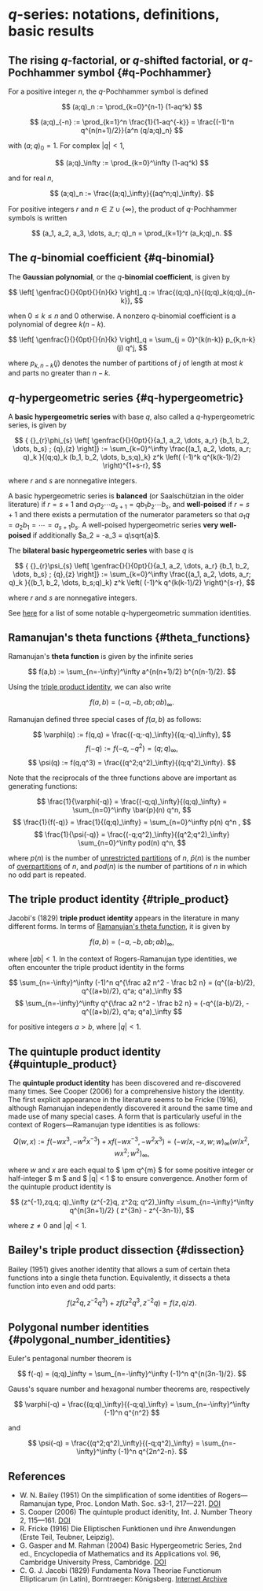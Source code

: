 # $q$-series: notations, definitions, basic results

## The rising $q$-factorial, or $q$-shifted factorial, or $q$-Pochhammer symbol {#q-Pochhammer}

For a positive integer $n$, the $q$-Pochhammer symbol is defined

$$ (a;q)_n := \prod_{k=0}^{n-1} (1-aq^k) $$

$$ (a;q)_{-n} := \prod_{k=1}^n \frac{1}{1-aq^{-k}} = \frac{(-1)^n q^{n(n+1)/2}}{a^n (q/a;q)_n} $$

with $(a;q)_0 = 1$. For complex $\vert q \vert < 1$,

$$ (a;q)_\infty := \prod_{k=0}^\infty (1-aq^k) $$

and for real $n$,

$$ (a;q)_n := \frac{(a;q)_\infty}{(aq^n;q)_\infty}. $$

For positive integers $r$ and $n \in \mathbb{Z} \cup \{\infty\}$,
the product of $q$-Pochhammer symbols is written

$$ (a_1, a_2, a_3, \dots, a_r; q)_n = \prod_{k=1}^r (a_k;q)_n. $$


## The $q$-binomial coefficient {#q-binomial}

The **Gaussian polynomial**, or the $q$-**binomial coefficient**, is given by

$$ \left[ \genfrac{}{}{0pt}{}{n}{k} \right]_q := \frac{(q;q)_n}{(q;q)_k(q;q)_{n-k}}, $$

when $0 \leq k \leq n$ and $0$ otherwise. A nonzero $q$-binomial coefficient is a polynomial of degree $k(n-k)$.

$$ \left[ \genfrac{}{}{0pt}{}{n}{k} \right]_q = \sum_{j = 0}^{k(n-k)} p_{k,n-k}(j) q^j, $$

where $p_{k,n-k}(j)$ denotes the number of partitions of $j$ of length at most $k$ and parts no greater than $n-k$.


## $q$-hypergeometric series {#q-hypergeometric}

A **basic hypergeometric series** with base $q$, also called a $q$-hypergeometric series, is given by

$$ { {}_{r}\phi_{s} \left[ \genfrac{}{}{0pt}{}{a_1, a_2, \dots, a_r} {b_1, b_2, \dots, b_s} ; {q},{z} \right]} := \sum_{k=0}^\infty \frac{(a_1, a_2, \dots, a_r; q)_k }{(q;q)_k (b_1, b_2, \dots, b_s;q)_k} z^k \left( (-1)^k q^{k(k-1)/2} \right)^{1+s-r}, $$

where $r$ and $s$ are nonnegative integers.

A basic hypergeometric series is **balanced** (or Saalschützian in the older literature) if $r=s+1$ and $a_1 a_2 \cdots a_{s+1} = q b_1 b_2\cdots b_s$, and **well-poised** if $r=s+1$ and there exists a permutation of the numerator parameters so that $a_1 q = a_2 b_1 = \cdots = a_{s+1} b_s$. A well-poised hypergeometric series **very well-poised** if additionally $a_2 = -a_3 = q\sqrt{a}$.

The **bilateral basic hypergeometric series** with base $q$ is

$$ { {}_{r}\psi_{s} \left[ \genfrac{}{}{0pt}{}{a_1, a_2, \dots, a_r} {b_1, b_2, \dots, b_s} ; {q},{z} \right]} := \sum_{k=0}^\infty \frac{(a_1, a_2, \dots, a_r; q)_k }{(b_1, b_2, \dots, b_s;q)_k} z^k \left( (-1)^k q^{k(k-1)/2} \right)^{s-r}, $$

where $r$ and $s$ are nonnegative integers.

See [here](fundamental_q-hypergeometric_sums.html) for a list of some notable $q$-hypergeometric summation identities.


## Ramanujan's theta functions {#theta_functions}

Ramanujan's **theta function** is given by the infinite series

$$ f(a,b) := \sum_{n=-\infty}^\infty a^{n(n+1)/2} b^{n(n-1)/2}. $$

Using the [triple product identity](#triple_product), we can also write

$$ f(a,b) = (-a, -b, ab; ab)_\infty. $$

Ramanujan defined three special cases of $f(a,b)$ as follows:

$$ \varphi(q) := f(q,q) = \frac{(-q;-q)_\infty}{(q;-q)_\infty}, $$
$$ f(-q) :=  f(-q, -q^2) = (q;q)_\infty, $$
$$ \psi(q) := f(q,q^3) = \frac{(q^2;q^2)_\infty}{(q;q^2)_\infty}. $$

Note that the reciprocals of the three functions above are important as generating functions:

$$ \frac{1}{\varphi(-q)} = \frac{(-q;q)_\infty}{(q;q)_\infty} = \sum_{n=0}^\infty \bar{p}(n) q^n, $$
$$ \frac{1}{f(-q)} = \frac{1}{(q;q)_\infty} = \sum_{n=0}^\infty p(n) q^n , $$
$$ \frac{1}{\psi(-q)} =  \frac{(-q;q^2)_\infty}{(q^2;q^2)_\infty} \sum_{n=0}^\infty pod(n) q^n, $$

where $p(n)$ is the number of [unrestricted partitions](partitions.html#integer_partitions) of $n$, $\bar{p}(n)$ is the number of [overpartitions](partitions.html#overpartitions) of $n$, and $pod(n)$ is the number of partitions of $n$ in which no odd part is repeated. 


## The triple product identity {#triple_product}

Jacobi's (1829) **triple product identity** appears in the literature in many different forms. In terms of [Ramanujan's theta function](#theta_functions), it is given by

$$ f(a,b) = (-a, -b, ab; ab)_\infty, $$

where $|ab|<1.$ In the context of Rogers-Ramanujan type identities, we often encounter the triple product identity in the forms

$$ \sum_{n=-\infty}^\infty (-1)^n q^{\frac a2 n^2 - \frac b2 n} = (q^{(a-b)/2}, q^{(a+b)/2}, q^a; q^a)_\infty $$
$$ \sum_{n=-\infty}^\infty q^{\frac a2 n^2 - \frac b2 n} = (-q^{(a-b)/2}, -q^{(a+b)/2}, q^a; q^a)_\infty $$

for positive integers $a > b$, where $\vert q \rvert < 1$.


## The quintuple product identity {#quintuple_product}

The **quintuple product identity** has been discovered and re-discovered many times. See Cooper (2006) for a comprehensive history the identity. The first explicit appearance in the literature seems to be Fricke (1916), although Ramanujan independently discovered it around the same time and made use of many special cases. A form that is particularly useful in the context of Rogers—Ramanujan type identities is as follows:

$$ Q(w,x) := f(-wx^3, -w^2 x^{-3}) + x f(-wx^{-3},-w^2 x^3) = (-w/x, -x, w; w)_\infty (w/x^2, wx^2; w^2)_\infty, $$

where $w$ and $x$ are each equal to $ \pm q^{m} $ for some positive integer or half-integer $ m $ and $ |q| < 1 $ to ensure convergence. Another form of the quintuple product identity is

$$ (z^{-1},zq,q; q)_\infty (z^{-2}q, z^2q; q^2)_\infty =\sum_{n=-\infty}^\infty q^{n(3n+1)/2} ( z^{3n} - z^{-3n-1}), $$

where $z\neq 0$ and $|q|<1$.


## Bailey's triple product dissection {#dissection}

Bailey (1951) gives another identity that allows a sum of certain theta functions into a single theta function.  Equivalently, it dissects a theta function into even and odd parts:

$$ f(z^2 q, z^{-2} q^3) + z f(z^2 q^3, z^{-2}q) = f(z, q/z). $$


## Polygonal number identities {#polygonal_number_identities}

Euler's pentagonal number theorem is

$$ f(-q) = (q;q)_\infty = \sum_{n=-\infty}^\infty (-1)^n q^{n(3n-1)/2}. $$

Gauss's square number and hexagonal number theorems are, respectively

$$ \varphi(-q) = \frac{(q;q)_\infty}{(-q;q)_\infty} = \sum_{n=-\infty}^\infty (-1)^n q^{n^2} $$

and

$$ \psi(-q) = \frac{(q^2;q^2)_\infty}{(-q;q^2)_\infty} = \sum_{n=-\infty}^\infty (-1)^n q^{2n^2-n}. $$


## References

- W. N. Bailey (1951) On the simplification of some identities of Rogers—Ramanujan type, Proc. London Math. Soc. s3-1, 217—221. [DOI](https://doi.org/10.1017/CBO9780511526251) 
- S. Cooper (2006) The quintuple product idenitity, Int. J. Number Theory 2, 115—161. [DOI](https://doi.org/10.1142/S1793042106000401)
- R. Fricke (1916) Die Elliptischen Funktionen und ihre Anwendungen (Erste Teil, Teubner, Leipzig).
- G. Gasper and M. Rahman (2004) Basic Hypergeometric Series, 2nd ed., Encyclopedia of Mathematics and its Applications vol. 96, Cambridge University Press, Cambridge. [DOI](https://doi.org/10.1017/CBO9780511526251)
- C. G. J. Jacobi (1829) Fundamenta Nova Theoriae Functionum Ellipticarum (in Latin), Borntraeger: Königsberg. [Internet Archive](https://archive.org/details/fundamentanovat00jacogoog/mode/)
